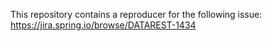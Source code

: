 This repository contains a reproducer for the following issue: https://jira.spring.io/browse/DATAREST-1434
